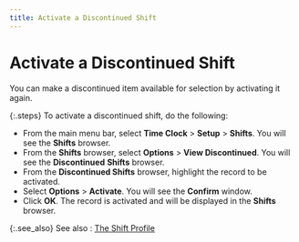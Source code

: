 ```yaml
---
title: Activate a Discontinued Shift
---
```


# Activate a Discontinued Shift


You can make a discontinued item available for selection by activating  it again.


{:.steps}
To activate a discontinued shift, do the  following:

- From the main  menu bar, select **Time Clock** >  **Setup** > **Shifts**.  You will see the **Shifts** browser.
- From the **Shifts** browser, select **Options**  > **View Discontinued**. You will  see the **Discontinued** **Shifts**  browser.
- From the **Discontinued Shifts** browser, highlight  the record to be activated.
- Select **Options** > **Activate**.  You will see the **Confirm** window.
- Click **OK**. The record is activated and will  be displayed in the **Shifts** browser.



{:.see_also}
See also
: [The Shift Profile]({{site.tc_baseurl}}/employees/shifts/the_shift_profile.html)
